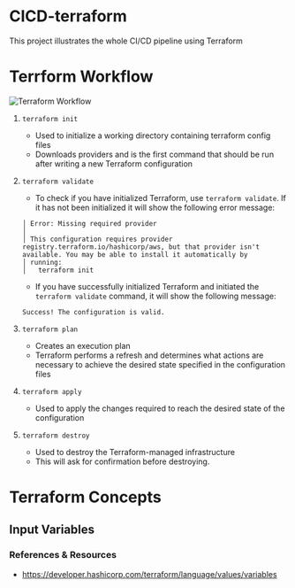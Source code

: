 # CICD-terraform
This project illustrates the whole CI/CD pipeline using Terraform

# Terrform Workflow

![Terraform Workflow](https://media.geeksforgeeks.org/wp-content/uploads/20230606114940/Terraform-flow-chartr-(2).webp)

1. `terraform init`
    - Used to initialize a working directory containing terraform config files
    - Downloads providers and is the first command that should be run after writing a new Terraform configuration

2. `terraform validate`

    - To check if you have initialized Terraform, use `terraform validate`. If it has not been initialized it will show the following error message:

    ```console
    │ Error: Missing required provider
    │ 
    │ This configuration requires provider registry.terraform.io/hashicorp/aws, but that provider isn't available. You may be able to install it automatically by
    │ running:
    │   terraform init
    ```

    - If you have successfully initialized Terraform and initiated the `terraform validate` command, it will show the following message:

    ```console
    Success! The configuration is valid.
    ```

3. `terraform plan`

    - Creates an execution plan
    - Terraform performs a refresh and determines what actions are necessary to achieve the desired state specified in the configuration files 

4. `terraform apply`

    - Used to apply the changes required to reach the desired state of the configuration
    

5. `terraform destroy`

    - Used to destroy the Terraform-managed infrastructure
    - This will ask for confirmation before destroying.


# Terraform Concepts

## Input Variables



### References & Resources

- https://developer.hashicorp.com/terraform/language/values/variables